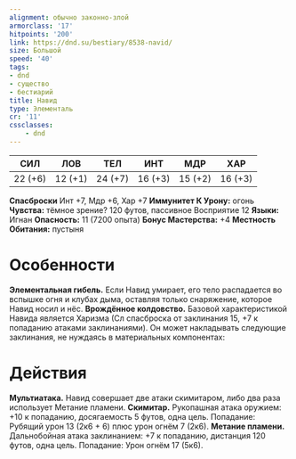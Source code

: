 ```yaml
---
alignment: обычно законно-злой
armorclass: '17'
hitpoints: '200'
link: https://dnd.su/bestiary/8538-navid/
size: Большой
speed: '40'
tags:
- dnd
- существо
- бестиарий
title: Навид
type: Элементаль
cr: '11'
cssclasses:
    - dnd
---
```



| СИЛ | ЛОВ | ТЕЛ | ИНТ | МДР | ХАР |
|---|---|---|---|---|---|
| 22 (+6) | 12 (+1) | 24 (+7) | 16 (+3) | 15 (+2) | 16 (+3) |
**Спасброски** Инт +7, Мдр +6, Хар +7
**Иммунитет К Урону:** огонь
**Чувства:** тёмное зрение? 120 футов, пассивное Восприятие 12
**Языки:** Игнан
**Опасность:** 11 (7200 опыта)
**Бонус Мастерства:** +4
**Местность Обитания:** пустыня


# Особенности
**Элементальная гибель.** Если Навид умирает, его тело распадается во вспышке огня и клубах дыма, оставляя только снаряжение, которое Навид носил и нёс.
**Врождённое колдовство.** Базовой характеристикой Навида является Харизма (Сл спасброска от заклинания 15, +7 к попаданию атаками заклинаниями). Он может накладывать следующие заклинания, не нуждаясь в материальных компонентах:


# Действия
**Мультиатака.** Навид совершает две атаки скимитаром, либо два раза использует Метание пламени.
**Скимитар.** Рукопашная атака оружием: +10 к попаданию, досягаемость 5 футов, одна цель. Попадание: Рубящий урон 13 (2к6 + 6) плюс урон огнём 7 (2к6).
**Метание пламени.** Дальнобойная атака заклинанием: +7 к попаданию, дистанция 120 футов, одна цель. Попадание: Урон огнём 17 (5к6).